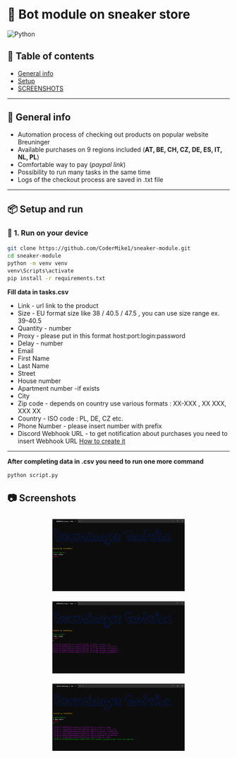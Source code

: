 # 🏡 Bot module on sneaker store

![Python](https://img.shields.io/badge/Python-3.11-blue?style=for-the-badge&logo=python)

## 📝 **Table of contents**
* [General info](#-general-info)
* [Setup](#-setup-and-run)
* [SCREENSHOTS](#-screenshots)
---
## 🚀 **General info**
- Automation process of checking out products on popular website Breuninger
- Available purchases on 9 regions included (**AT, BE, CH, CZ, DE, ES, IT, NL, PL**)
- Comfortable way to pay (*paypal link*)
- Possibility to run many tasks in the same time
- Logs of the checkout process are saved in .txt file
---

## 📦 **Setup and run**

### 🔹 **1. Run on your device**
```bash
git clone https://github.com/CoderMike1/sneaker-module.git
cd sneaker-module
python -m venv venv
venv\Scripts\activate
pip install -r requirements.txt
```

**Fill data in tasks.csv**
- Link - url link to the product
- Size - EU format size like 38 / 40.5 / 47.5 , you can use size range ex. 39-40.5
- Quantity - number 
- Proxy - please put in this format host:port:login:password
- Delay - number
- Email
- First Name
- Last Name
- Street
- House number
- Apartment number  -if exists
- City
- Zip code - depends on country use various formats : XX-XXX , XX XXX, XXX XX
- Country - ISO code : PL, DE, CZ etc.
- Phone Number - please insert number with prefix
- Discord Webhook URL - to get notification about purchases you need to insert Webhook URL [How to create it](https://www.youtube.com/watch?v=fKksxz2Gdnc)
---
**After completing data in .csv you need to run one more command**
```bash
python script.py
```
## 📷 **Screenshots**
<p align="center">
  <img src="Screenshots/s1.png"  width="300" style="margin: 10px;">
  <img src="Screenshots/s2.png"  width="300" style="margin: 10px;">
  <img src="Screenshots/s3.png"  width="300" style="margin: 10px;">
</p>